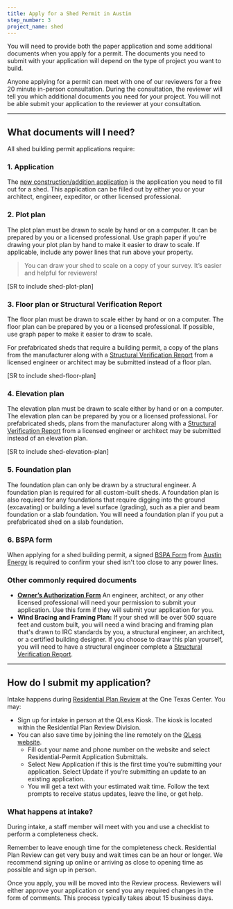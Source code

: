 ```yaml
---
title: Apply for a Shed Permit in Austin
step_number: 3
project_name: shed
---
```



You will need to provide both the paper application and some additional documents when you apply for a permit. The documents you need to submit with your application will depend on the type of project you want to build.

Anyone applying for a permit can meet with one of our reviewers for a free 20 minute in-person consultation. During the consultation, the reviewer will tell you which additional documents you need for your project. You will not be able submit your application to the reviewer at your consultation.

---

## What documents will I need?

All shed building permit applications require:

### 1. Application

The [new construction/addition application](/assets/applications-and-forms/new_con_addtn_app_AWU.pdf) is the application you need to fill out for a shed. This application can be filled out by either you or your architect, engineer, expeditor, or other licensed professional.

### 2. Plot plan

The plot plan must be drawn to scale by hand or on a computer. It can be prepared by you or a licensed professional. Use graph paper if you're drawing your plot plan by hand to make it easier to draw to scale. If applicable, include any power lines that run above your property.

> You can draw your shed to scale on a copy of your survey. It’s easier and helpful for reviewers!

[SR to include shed-plot-plan]

### 3. Floor plan or Structural Verification Report

The floor plan must be drawn to scale either by hand or on a computer. The floor plan can be prepared by you or a licensed professional. If possible, use graph paper to make it easier to draw to scale.

For prefabricated sheds that require a building permit, a copy of the plans from the manufacturer along with a [Structural Verification Report](/assets/applications-and-forms/Structural_Verification_Report_citylogo.pdf) from a licensed engineer or architect may be submitted instead of a floor plan.

[SR to include shed-floor-plan]

### 4. Elevation plan

The elevation plan must be drawn to scale either by hand or on a computer. The elevation plan can be prepared by you or a licensed professional. For prefabricated sheds, plans from the manufacturer along with a [Structural Verification Report](/assets/applications-and-forms/Structural_Verification_Report_citylogo.pdf) from a licensed engineer or architect may be submitted instead of an elevation plan.

[SR to include shed-elevation-plan]

### 5. Foundation plan

The foundation plan can only be drawn by a structural engineer. A foundation plan is required for all custom-built sheds. A foundation plan is also required for any foundations that require digging into the ground (excavating) or building a level surface (grading), such as a pier and beam foundation or a slab foundation. You will need a foundation plan if you put a prefabricated shed on a slab foundation.

### 6. BSPA form

When applying for a shed building permit, a signed [BSPA Form](/assets/applications-and-forms/bspa.pdf) from [Austin Energy](/contact/#austin-energy) is required to confirm your shed isn't too close to any power lines.

### Other commonly required documents

* [**Owner’s Authorization Form**](/assets/applications-and-forms/coaownersletter-1.pdf) An engineer, architect, or any other licensed professional will need your permission to submit your application. Use this form if they will submit your application for you.
* **Wind Bracing and Framing Plan:** If your shed will be over 500 square feet and custom built, you will need a wind bracing and framing plan that's drawn to IRC standards by you, a structural engineer, an architect, or a certified building designer. If you choose to draw this plan yourself, you will need to have a structural engineer complete a [Structural Verification Report](/assets/applications-and-forms/Structural_Verification_Report_citylogo.pdf).

---

## How do I submit my application?

Intake happens during&nbsp;[Residential Plan Review](/contact/#residential-plan-review) at the One Texas Center. You may:

* Sign up for intake in person at the QLess Kiosk. The kiosk is located within the Residential Plan Review Division.
* You can also save time by joining the line remotely on the [QLess website](https://kiosk.qless.com/kiosk/app/home/19062?queues=63813,65072,64852,64862,66812).
  * Fill out your name and phone number on the website and select Residential-Permit Application Submittals.
  * Select New Application if this is the first time you’re submitting your application. Select Update if you’re submitting an update to an existing application.
  * You will get a text with your estimated wait time. Follow the text prompts to receive status updates, leave the line, or get help.

### What happens at intake?

During intake, a staff member will meet with you and use a checklist to perform a completeness check.

Remember to leave enough time for the completeness check. Residential Plan Review can get very busy and wait times can be an hour or longer. We recommend signing up online or arriving as close to opening time as possible and sign up in person.

Once you apply, you will be moved into the Review process. Reviewers will either approve your application or send you any required changes in the form of comments. This process typically takes about 15 business days.